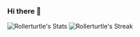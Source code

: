 ### Hi there 👋

<!--
**Rollerturtle/Rollerturtle** is a ✨ _special_ ✨ repository because its `README.md` (this file) appears on your GitHub profile.

Here are some ideas to get you started:

- 🔭 I’m currently working on ...
- 🌱 I’m currently learning ...
- 👯 I’m looking to collaborate on ...
- 🤔 I’m looking for help with ...
- 💬 Ask me about ...
- 📫 How to reach me: ...
- 😄 Pronouns: ...
- ⚡ Fun fact: ...
-->
![Rollerturtle's Stats](https://github-readme-stats.vercel.app/apiusername=Rollerturtle&theme=tokyonight&show_icons=true&hide_border=true&count_private=true)
![Rollerturtle's Streak](https://github-readme-streak-stats.herokuapp.com/?user=Rollerturtle&theme=tokyonight&hide_border=true)
